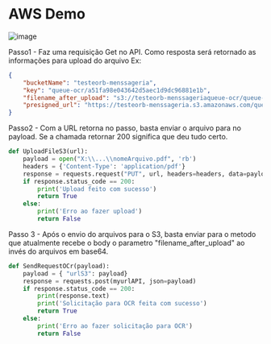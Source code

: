 # AWS Demo
![image](https://user-images.githubusercontent.com/19678590/138619405-2f45c29c-139d-4745-9b32-de83fb39d668.png)

Passo1 - Faz uma requisição Get no API. Como resposta será retornado as informações para upload do arquivo
Ex:
```json
{
    "bucketName": "testeorb-menssageria",
    "key": "queue-ocr/a51fa98e043642d5aec1d9dc96881e1b",
    "filename_after_upload": "s3://testeorb-menssageriaqueue-ocr/queue-ocr/a51fa98e043642d5aec1d9dc96881e1b",
    "presigned_url": "https://testeorb-menssageria.s3.amazonaws.com/queue-ocr/a51fa98e043642d5aec1d9dc96881e1b?AWSAccessKeyId=ASIASU3CHBWSA6WESJ2A&Signature=fXx84h3vFp7nYbWlmoKu4xVAOfM%3D&content-type=application%2Fpdf&x-amz-security-token=IQoJb3JpZ2luX2VjELf%2F%2F%2F%2F%2F%2F%2F%2F%2F%2FwEaCXNhLWVhc3QtMSJHMEUCIHZOUYNNNNXrwEpL96A4ZhEy4TcbunsQ7rU7EbEw8c9aAiEA80PFVP3k2IZb7fj3TdVtgFsfsn8qUgsUPOq%2B4Ahs%2BjUqkAIIUBAAGgwxODIyMDUyMjIzMDgiDGjky4h5VhMD%2F5bCgCrtAcTXK9iiL7bDncLfSfheueGW1faHnkp2aD5cCaAaDH18D7JbJbMGinupWaz8dIe0SwbHy8DVRVuTPPuQUEixL7BFzkojgRVtTJypjCAL%2FV2F4Ekd%2B2zXqF6hM8XRqUvP1wu41w%2BFo0z19ognYl6Yyl5kvSXFgmQ24ICgadnu3gyV%2B57kZiZB4SnUTfbGZjzvnuUvyo9gY%2F3NQJ376%2FTEQJws%2FORzqiV%2BLnsqj8kGfy4spWwGIOUrCkb8va9VfT9mR0guKiD1zRTd%2BugXVVq6hfoPqQ%2BE917L%2FQchFozIxAUVE%2BCL1bX7zmG822ttvDCCv9eLBjqaAZzYj0NadTf4yX%2BK7UwW3bX5va32PY1L53AeVlX3R4QQgMCE4hxxrLsl4aHlSHT7dtd9reojuoJ0wzU9NH5Bf3nZ9Yqek%2FnTOyj7113YA9Ypvs18bfatlMKlxEYV2x%2FsRKGur4wKpIwCWK6mcALt9xiv%2BYd%2BghNkkX5ZMhEQ5Rd5dcO2IIdzJXQUEcWFszI3lUAVUyPGbvBBnuQ%3D&Expires=1635118482"
}

```

Passo2 - Com a URL retorna no passo, basta enviar o arquivo para no payload. Se a chamada retornar 200 significa que deu tudo certo.
```python
def UploadFileS3(url):
    payload = open("X:\\...\\nomeArquivo.pdf", 'rb')
    headers = {'Content-Type': 'application/pdf'}
    response = requests.request("PUT", url, headers=headers, data=payload)
    if response.status_code == 200:
        print('Upload feito com sucesso')
        return True
    else:
        print('Erro ao fazer upload')
        return False
```

Passo 3 - Após o envio do arquivos para o S3, basta enviar para o metodo que atualmente recebe o body o parametro "filename_after_upload" ao invés do arquivos em base64.

```python
def SendRequestOCr(payload):
    payload = { "urlS3": payload}
    response = requests.post(myurlAPI, json=payload)
    if response.status_code == 200:
        print(response.text)
        print('Solicitação para OCR feita com sucesso')
        return True
    else:
        print('Erro ao fazer solicitação para OCR')
        return False
 ```


